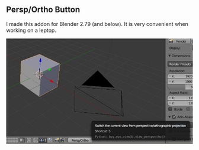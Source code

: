 ## Persp/Ortho Button

I made this addon for Blender 2.79 (and below). It is very convenient when working on a leptop.

<img src="https://github.com/AlSpudnik/PerspOrtho-Button-Blender-2.79/blob/main/persp_button.jpg" alt="">
